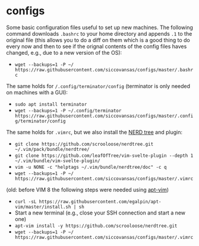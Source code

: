# configs
Some basic configuration files useful to set up new machines.
The following command downloads `.bashrc` to your home directory and appends `.1` to the original file (this allows you to do a diff on them which is a good thing to do every now and then to see if the orignal contents of the config files haves changed, e.g., due to a new version of the OS):
- `wget --backups=1 -P ~/ https://raw.githubusercontent.com/siccovansas/configs/master/.bashrc`

The same holds for `/.config/terminator/config` (terminator is only needed on machines with a GUI):
- `sudo apt install terminator`
- `wget --backups=1 -P ~/.config/terminator https://raw.githubusercontent.com/siccovansas/configs/master/.config/terminator/config`

The same holds for `.vimrc`, but we also install the [NERD tree](https://github.com/scrooloose/nerdtree) and  plugin:
- `git clone https://github.com/scrooloose/nerdtree.git ~/.vim/pack/bundle/nerdtree/`
- `git clone https://github.com/leafOfTree/vim-svelte-plugin --depth 1 ~/.vim/bundle/vim-svelte-plugin/`
- `vim -u NONE -c "helptags ~/.vim/bundle/nerdtree/doc" -c q`
- `wget --backups=1 -P ~/ https://raw.githubusercontent.com/siccovansas/configs/master/.vimrc`

(old: before VIM 8 the following steps were needed using [apt-vim](https://github.com/egalpin/apt-vim))
- `curl -sL https://raw.githubusercontent.com/egalpin/apt-vim/master/install.sh | sh`
- Start a new terminal (e.g., close your SSH connection and start a new one)
- `apt-vim install -y https://github.com/scrooloose/nerdtree.git`
- `wget --backups=1 -P ~/ https://raw.githubusercontent.com/siccovansas/configs/master/.vimrc`
